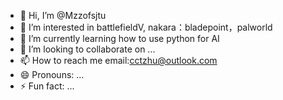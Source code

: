 - 👋 Hi, I’m @Mzzofsjtu
- 👀 I’m interested in battlefieldV, nakara：bladepoint，palworld
- 🌱 I’m currently learning how to use python for AI
- 💞️ I’m looking to collaborate on ...
- 📫 How to reach me email:cctzhu@outlook.com
- 😄 Pronouns: ...
- ⚡ Fun fact: ...

<!---
Mzzofsjtu/Mzzofsjtu is a ✨ special ✨ repository because its `README.md` (this file) appears on your GitHub profile.
You can click the Preview link to take a look at your changes.
--->
